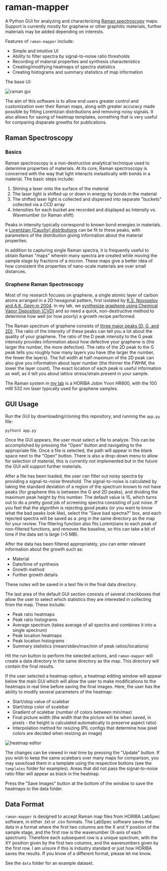# raman-mapper
A Python GUI for analyzing and characterizing [Raman spectroscopy](https://en.wikipedia.org/wiki/Raman_spectroscopy) maps. Support is currently mostly for graphene or other graphitic materials, further materials may be added depending on interests.

Features of `raman-mapper` include:
- Simple and intuitive UI 
- Ability to filter spectra by signal-to-noise ratio thresholds
- Recording of material properties and synthesis characteristics
- Creating/modifying heatmaps of spectra statistics
- Creating histograms and summary statistics of map information

The base UI:

![raman gui](https://github.com/sam-olson/raman-mapper/blob/main/img/gui_overview.png)

The aim of this software is to allow end users greater control and customization over their Raman maps, along with greater accuracy made possible by fitting Lorentzian distributions and removing noisy signals. It also allows for saving of heatmap templates, something that is very useful for comparing disparate growths for publications.

## Raman Spectroscopy
### Basics
Raman spectroscopy is a non-destructive analytical technique used to determine properties of materials. At its core, Raman spectroscopy is concerned with the way that light interacts inelastically with bonds in a material. The basic steps include:
1. Shining a laser onto the surface of the material
2. The laser light is shifted up or down in energy by bonds in the material
3. The shifted laser light is collected and dispersed into separate "buckets" collected via a CCD array
4. Intensities for each bucket are recorded and displayed as Intensity vs. Wavenumber (or Raman shift)

Peaks in intensity typically correspond to known bond energies in materials. e [Lorentzian (Cauchy) distributions](https://en.wikipedia.org/wiki/Cauchy_distribution) can be fit to these peaks, with parameters of the distribution giving information about the material properties.

In addition to capturing single Raman spectra, it is frequently useful to obtain Raman "maps" wherein many spectra are created while moving the sample stage by fractions of a micron. These maps give a better idea of how consistent the properties of nano-scale materials are over small distances.

### Graphene Raman Spectroscopy
Most of my research focuses on graphene, a single atomic layer of carbon atoms arranged in a 2D hexagonal pattern, first isolated by [K.S. Novoselov and A.K. Geim in 2004](https://www.science.org/doi/10.1126/science.1102896).  In my lab, we [synthesize graphene using Chemical Vapor Deposition (CVD)](https://avs.scitation.org/doi/10.1116/1.5144692) and so need a quick, non-destructive method to determine how well (or how poorly) a growth recipe performed. 

The Raman spectrum of graphene consists of [three major peaks (D, G, and 2D)](https://journals.aps.org/prl/abstract/10.1103/PhysRevLett.97.187401). The ratio of the intensity of these peaks can tell you a lot about the quality of your graphene. The ratio of the D peak intensity to the G peak intensity provides information about how defective your graphene is (the larger the number, the more defective). The ratio of the 2D peak to the G peak tells you roughly how many layers you have (the larger the number, the fewer the layers). The full width at half-maximum of the 2D peak can also give you information about layer number (the thinner the FWHM, the lower the layer count). The exact location of each peak is useful information as well, as it tell you about lattice stress/strain present in your sample.

The Raman system in [my lab](https://www.pdx.edu/jiao-lab/) is a HORIBA Jobin Yvon HR800, with the 100 mW 532 nm laser typically used for graphene samples.

## GUI Usage
Run the GUI by downloading/cloning this repository, and running the `app.py` file:
```shell
python3 app.py
```

Once the GUI appears, the user must select a file to analyze. This can be accomplished by pressing the "Open" button and navigating to the appropriate file. Once a file is selected, the path will appear in the blank space next to the "Open" button. There is also a drop-down menu to allow for selection of material, this is currently not implemented but in the future the GUI will support further materials.

After a file has been loaded, the user can filter out noisy spectra by providing a signal-to-noise threshold. The signal-to-noise is calculated by taking the standard deviation of a region of the spectrum known to not have peaks (for graphene this is between the G and 2D peaks), and dividing the maximum peak height by this number. The default value is 15, which turns out to do a pretty good job of screening spectra consisting of just noise. If you feel that the algorithm is rejecting good peaks (or you want to know what the bad peaks look like), select the "Save bad spectra?" box, and each rejected spectra will be saved as a .png in the same directory as the map for your review. The filtering function also fits Lorentzians to each peak of non-filtered functions, and removes the baseline, so this can take a bit of time if the data set is large (>5 MB).

After the data has been filtered appropriately, you can enter relevant information about the growth such as:
- Material 
- Date/time of synthesis
- Growth method
- Further growth details


These notes will be saved in a text file in the final data directory.

The last area of the default GUI section consists of several checkboxes that allow the user to select which statistics they are interested in collecting from the map. These include:
- Peak ratio heatmaps
- Peak ratio histograms
- Average spectrum (takes average of all spectra and combines it into a single spectrum)
- Peak location heatmaps
- Peak location histograms
- Summary statistics (mean/stdev/max/min of peak ratios/locations)


Hit the run button to perform the selected actions, and `raman-mapper` will create a data directory in the same directory as the map. This directory will contain the final results.

If the user selected a heatmap option, a heatmap editing window will appear below the main GUI which will allow the user to make modifications to the heatmaps in real time before saving the final images. Here, the user has the ability to modify several parameters of the heatmap:
- Start/stop value of scalebar
- Start/stop color of scalebar
- Gradient of scalebar (number of colors between min/max)
- Final picture width (the width that the picture will be when saved, in pixels - the height is calculated automatically to preserve aspect ratio)
- Interpolation method for resizing (PIL configs that determine how pixel colors are decided when resizing an image)

![heatmap editor](https://github.com/sam-olson/raman-mapper/blob/main/img/gui_heatmap_editor.png)

The changes can be viewed in real time by pressing the "Update" button. If you wish to keep the same scalebars over many maps for comparison, you may save/load them in a template using the respective buttons (see the `templates` folder for examples). Areas that did not pass the signal-to-noise ratio filter will appear as black in the heatmap.

Press the "Save Images" button at the bottom of the window to save the heatmaps to the data folder.

## Data Format
`raman-mapper` is designed to accept Raman map files from HORIBA LabSpec software, in either .txt or .csv formats. The LabSpec software saves the data in a format where the first two columns are the X and Y position of the sample stage, and the first row is the wavenumber (X-axis of each spectrum). Therefore each subsequent row is a unique spectrum, with the XY position given by the first two columns, and the wavenumbers given by the first row. I am unsure if this is industry standard or just how HORIBA saves the results. If you know of a different format, please let me know.

See the `data` folder for an example dataset. 
